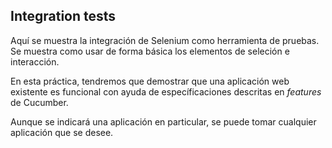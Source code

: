 Integration tests
------------------------------------

Aquí se muestra la integración de Selenium como herramienta de pruebas. Se muestra como usar de forma básica los elementos de seleción e interacción.

En esta práctica, tendremos que demostrar que una aplicación web existente es funcional con ayuda de específicaciones descritas en _features_ de Cucumber.

Aunque se indicará una aplicación en particular, se puede tomar cualquier aplicación que se desee.
